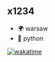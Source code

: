 ## x1234

- 🌍 warsaw
- 🚀 python

[![wakatime](https://wakatime.com/badge/user/8779fb58-4766-40ff-aa2a-f08401e0dfb8.svg)](https://wakatime.com/@8779fb58-4766-40ff-aa2a-f08401e0dfb8)
